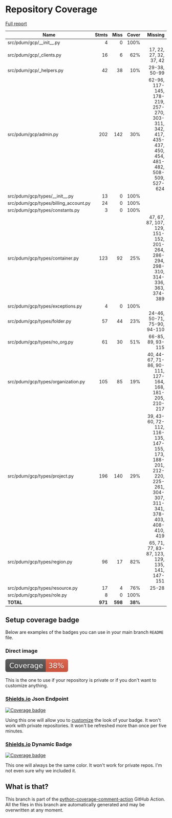 # Repository Coverage

[Full report](https://htmlpreview.github.io/?https://github.com/habemus-papadum/pdum_gcp/blob/python-coverage-comment-action-data/htmlcov/index.html)

| Name                                   |    Stmts |     Miss |   Cover |   Missing |
|--------------------------------------- | -------: | -------: | ------: | --------: |
| src/pdum/gcp/\_\_init\_\_.py           |        4 |        0 |    100% |           |
| src/pdum/gcp/\_clients.py              |       16 |        6 |     62% |17, 22, 27, 32, 37, 42 |
| src/pdum/gcp/\_helpers.py              |       42 |       38 |     10% |29-38, 50-99 |
| src/pdum/gcp/admin.py                  |      202 |      142 |     30% |62-96, 117-145, 178-219, 257-270, 303-311, 342, 417, 435-437, 450, 454, 481-482, 508-509, 527-624 |
| src/pdum/gcp/types/\_\_init\_\_.py     |       13 |        0 |    100% |           |
| src/pdum/gcp/types/billing\_account.py |       24 |        0 |    100% |           |
| src/pdum/gcp/types/constants.py        |        3 |        0 |    100% |           |
| src/pdum/gcp/types/container.py        |      123 |       92 |     25% |47, 67, 87, 107, 129, 151-152, 201-264, 286-294, 298-310, 314-336, 363, 374-389 |
| src/pdum/gcp/types/exceptions.py       |        4 |        0 |    100% |           |
| src/pdum/gcp/types/folder.py           |       57 |       44 |     23% |24-46, 50-71, 75-90, 94-110 |
| src/pdum/gcp/types/no\_org.py          |       61 |       30 |     51% |66-85, 89, 93-115 |
| src/pdum/gcp/types/organization.py     |      105 |       85 |     19% |40, 44-67, 71-86, 90-111, 127-164, 168, 181-205, 210-217 |
| src/pdum/gcp/types/project.py          |      196 |      140 |     29% |39, 43-60, 72-112, 116-135, 147-155, 173, 188-201, 212-220, 225-261, 304-307, 311-341, 378-403, 408-410, 419 |
| src/pdum/gcp/types/region.py           |       96 |       17 |     82% |65, 71, 77, 83-87, 123, 129, 135, 141, 147-151 |
| src/pdum/gcp/types/resource.py         |       17 |        4 |     76% |     25-28 |
| src/pdum/gcp/types/role.py             |        8 |        0 |    100% |           |
|                              **TOTAL** |  **971** |  **598** | **38%** |           |


## Setup coverage badge

Below are examples of the badges you can use in your main branch `README` file.

### Direct image

[![Coverage badge](https://raw.githubusercontent.com/habemus-papadum/pdum_gcp/python-coverage-comment-action-data/badge.svg)](https://htmlpreview.github.io/?https://github.com/habemus-papadum/pdum_gcp/blob/python-coverage-comment-action-data/htmlcov/index.html)

This is the one to use if your repository is private or if you don't want to customize anything.

### [Shields.io](https://shields.io) Json Endpoint

[![Coverage badge](https://img.shields.io/endpoint?url=https://raw.githubusercontent.com/habemus-papadum/pdum_gcp/python-coverage-comment-action-data/endpoint.json)](https://htmlpreview.github.io/?https://github.com/habemus-papadum/pdum_gcp/blob/python-coverage-comment-action-data/htmlcov/index.html)

Using this one will allow you to [customize](https://shields.io/endpoint) the look of your badge.
It won't work with private repositories. It won't be refreshed more than once per five minutes.

### [Shields.io](https://shields.io) Dynamic Badge

[![Coverage badge](https://img.shields.io/badge/dynamic/json?color=brightgreen&label=coverage&query=%24.message&url=https%3A%2F%2Fraw.githubusercontent.com%2Fhabemus-papadum%2Fpdum_gcp%2Fpython-coverage-comment-action-data%2Fendpoint.json)](https://htmlpreview.github.io/?https://github.com/habemus-papadum/pdum_gcp/blob/python-coverage-comment-action-data/htmlcov/index.html)

This one will always be the same color. It won't work for private repos. I'm not even sure why we included it.

## What is that?

This branch is part of the
[python-coverage-comment-action](https://github.com/marketplace/actions/python-coverage-comment)
GitHub Action. All the files in this branch are automatically generated and may be
overwritten at any moment.